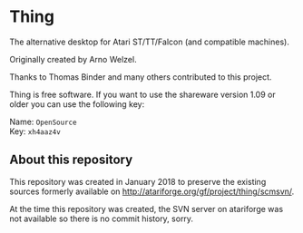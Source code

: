 # Thing

The alternative desktop for Atari ST/TT/Falcon (and compatible machines).

Originally created by Arno Welzel.

Thanks to Thomas Binder and many others contributed to this project.

Thing is free software. If you want to use the shareware version 1.09 or older you can use the following key:

Name: `OpenSource`  
Key: `xh4aaz4v`

## About this repository

This repository was created in January 2018 to preserve the existing sources formerly available on http://atariforge.org/gf/project/thing/scmsvn/.

At the time this repository was created, the SVN server on atariforge was not available so there is no commit history, sorry.

